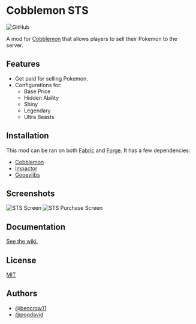 
# Cobblemon STS

![GitHub](https://img.shields.io/github/license/PokeSplashDEV/sts)

A mod for [Cobblemon](https://cobblemon.com/) that allows players to sell their Pokemon to the server.
## Features

- Get paid for selling Pokemon.
- Configurations for:
    - Base Price
    - Hidden Ability
    - Shiny
    - Legendary
    - Ultra Beasts


## Installation

This mod can be ran on both [Fabric](https://fabricmc.net/) and [Forge](https://files.minecraftforge.net/net/minecraftforge/forge/). It has a few dependencies:

- [Cobblemon](https://modrinth.com/mod/cobblemon)
- [Impactor](https://modrinth.com/mod/impactor)
- [Gooeylibs](https://github.com/NickImpact/GooeyLibs)

    
## Screenshots

![STS Screen](https://i.imgur.com/u0nYRhk.png)
![STS Purchase Screen](https://i.imgur.com/bh8AEos.png)
## Documentation

[See the wiki.](https://github.com/PokeSplashDEV/sts/wiki)


## License

[MIT](https://choosealicense.com/licenses/mit/)


## Authors

- [@bencrow11](https://www.github.com/bencrow11)
- [@poqdavid](https://www.github.com/poqdavid)
